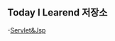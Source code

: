 Today I Learend 저장소
------
-<a href="https://github.com/odong2/TIL/blob/main/Servlet%20%26%20Jsp/Servlet%26jsp.md">Servlet&Jsp<a/>
